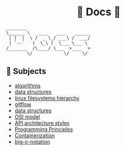 <div align="center">

# 🔸 Docs 🔸
</div>

```console
________                        
\______ \   ____   ____   ______
 | |  |  \ /  _ \_/ ___\ /  ___/
 | `--`   (  \_\ )  \___ \___ \ 
/_______  /\____/ \___  >____  >
        \/            \/     \/ 
```

## 🔖 Subjects

- <a href="https://github.com/mtellami/docs/tree/master/algorithms">algorithms</a>
- <a href="https://github.com/mtellami/docs/tree/master/data-structures">data structures</a>
- <a href="https://github.com/mtellami/docs/tree/master/linux-filesystems-hierarchy">linux filesystems hierarchy</a>
- <a href="https://github.com/mtellami/docs/tree/master/gitflow">gitflow</a>
- <a href="https://github.com/mtellami/docs/tree/master/data-structures">data structures</a>
- <a href="https://github.com/mtellami/docs/tree/master/osi-model">OSI model</a>
- <a href="https://github.com/mtellami/docs/tree/master/api-architecture-styles">API architecture styles</a>
- <a href="https://github.com/mtellami/docs/tree/master/programming-principles">Programming Principles</a>
- <a href="https://github.com/mtellami/docs/tree/master/containerization">Containerization</a>
- <a href="https://github.com/mtellami/docs/tree/master/big-o-notation">big-o-notation</a>
